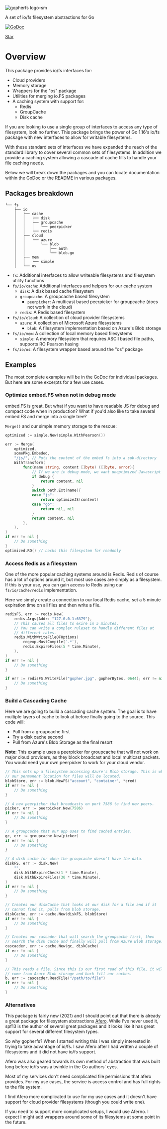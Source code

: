 <!-- Place this tag in your head or just before your close body tag. -->
<script async defer src="https://buttons.github.io/buttons.js"></script>

![gopherfs logo-sm](https://raw.githubusercontent.com/gopherfs/fs/main/cover.png)

A set of io/fs filesystem abstractions for Go

[![GoDoc](https://godoc.org/github.com/gopherfs/fs?status.svg)](https://godoc.org/github.com/gopherfs/fs) 
<!-- Place this tag where you want the button to render. -->
<a class="github-button" href="https://github.com/ntkme/github-buttons" data-icon="octicon-star" aria-label="Star ntkme/github-buttons on GitHub">Star</a>

# Overview

This package provides io/fs interfaces for:

- Cloud providers
- Memory storage
- Wrappers for the "os" package
- Utilities for merging io.FS packages
- A caching system with support for:
	- Redis
	- GroupCache
	- Disk cache

If you are looking to use a single group of interfaces to access any type of filesystem, look no further. This package brings the power of Go 1.16's io/fs package with new interfaces to allow for writable filesystems.

With these standard sets of interfaces we have expanded the reach of the standard library to cover several common sets of filesystems. In addition we provide a caching system allowing a cascade of cache fills to handle your file caching needs.

Below we will break down the packages and you can locate documentation within the GoDoc or the README in various packages.

## Packages breakdown
```
└── fs
    ├── io
	│   ├── cache
	│   │   ├── disk
	│   │   ├── groupcache
	│   │   │   └── peerpicker
	│   │   └── redis
	│   ├── cloud
	│   │   └── azure
	│   │       └── blob
	│   │           ├── auth
	│   │           └── blob.go
	│   ├── mem
	│   │   └── simple
	│   └── os
```

- `fs`: Additional interfaces to allow writeable filesystems and filesystem utility functions
- `fs/io/cache`:  Additional interfaces and helpers for our cache system
	- `disk`:  A disk based cache filesystem
	- `groupcache`:  A groupcache based filesystem
		- `peerpicker`: A multicast based peerpicker for groupcache (does not work in the cloud)
	- `redis`:  A Redis based filesystem
- `fs/io/cloud`: A collection of cloud provider filesystems
	- `azure`: A collection of Microsoft Azure filesystems
		- `blob`: A filesystem implementation based on Azure's Blob storage
- `fs/io/mem`: A collection of local memory based filesystems
	- `simple`: A memory filesystem that requires ASCII based file paths, supports RO Pearson hasing
- `fs/io/os`: A filesystem wrapper based around the "os" package

## Examples

The most complete examples will be in the GoDoc for individual packages. But here are some excerpts for a few use cases.

### Optimize embed.FS when not in debug mode

embed.FS is great. But what if you want to have readable JS for debug and compact code when in production?  What if you'd also like to take several embed.FS and merge into a single tree?

`Merge()` and our simple memory storage to the rescue:
```go
optimized := simple.New(simple.WithPearson())

err := Merge(
	optimized, 
	somePkg.Embeded, 
	"/js/", // Puts the content of the embed fs into a sub-directory
	WithTransform(
		func(name string, content []byte) ([]byte, error){
			// If we are in debug mode, we want unoptimized Javascript
			if debug {
				return content, nil
			}
			switch path.Ext(name){
			case "js":
				return optimizeJS(content)
			case "go":
				return nil, nil
			}
			return content, nil
		},
	),
)
if err != nil {
	// Do something
}
optimized.RO() // Locks this filesystem for readonly
```

### Access Redis as a filesystem

One of the more popular caching systems around is Redis. Redis of course has a lot of options around it, but most use cases are simply as a filesystem. If this is your use, you can gain
access to Redis using our `fs/io/cache/redis` implementation.

Here we simply create a connection to our local Redis cache, set a 5 minute expiration time on all files and then write a file.
```go
redisFS, err := redis.New(
	redis.Args{Addr: "127.0.0.1:6379"},
	// This causes all files to exire in 5 minutes.
	// You can write a complex ruleset to handle different files at
	// different rates.
	redis.WithWriteFileOFOptions(
		regexp.MustCompile(`.*`),
		redis.ExpireFiles(5 * time.Minute),
	),
)
if err != nil {
	// Do something
}

if err := redisFS.WriteFile("gopher.jpg", gopherBytes, 0644); err != nil {
	// Do something
}
```

### Build a Cascading Cache

Here we are going to build a cascading cache system. The goal is to have multiple layers of cache to look at before finally going to the source. This code will:

- Pull from a groupcache first
- Try a disk cache second
- Pull from Azure's Blob Storage as the final resort

**Note**: This example uses a peerpicker for groupcache that will not work on major cloud providers, as they block broadcast and local multicast packets. You would need your own peerpicker to work for your cloud vendor.

```go
// This sets up a filesystem accessing Azure's Blob storage. This is where
// our permanent location for files will be located.
blobStore, err := blob.NewFS("account", "container", *cred)
if err != nil {
	// Do something
}

// A new peerpicker that broadcasts on port 7586 to find new peers.
picker, err := peerpicker.New(7586)
if err != nil {
	// Do something
}

// A groupcache that our app uses to find cached entries.
gc, err := groupcache.New(picker)
if err != nil {
	// Do something
}

// A disk cache for when the groupcache doesn't have the data.
diskFS, err := disk.New(
	"", 
	disk.WithExpireCheck(1 * time.Minute), 
	disk.WithExpireFiles(30 * time.Minute),
)
if err != nil {
	// Do something
}

// Creates our diskCache that looks at our disk for a file and if it
// cannot find it, pulls from blob storage.
diskCache, err := cache.New(diskFS, blobStore)
if err != nil {
	// Do something
}

// Creates our cascader that will search the groupcache first, then
// search the disk cache and finally will pull from Azure Blob storage.
cascacder, err := cache.New(gc, diskCache)
if err != nil {
	// Do something
}

// This reads a file. Since this is our first read of this file, it will
// come from Azure Blob storage and back fill our caches.
b, err := cascacder.ReadFile("/path/to/file")
if err != nil {
	// Do something
}
```

### Alternatives

This package is fairly new (2021) and I should point out that there is already a great package for filesystem abstractions [Afero](https://github.com/spf13/afero).  While I've never used it, spf13 is the author of several great packages and it looks like it has great support for several different filesystem types.

So why gopherfs?  When I started writing this I was simply interested in trying to take advantage of io/fs.  I saw Afero after I had written a couple of filesystems and it did not have io/fs support. 

Afero was also geared towards its own method of abstraction that was built long before io/fs was a twinkle in the Go authors' eyes. 

Most of my services don't need complicated file permissions that afero provides. For my use cases, the service is access control and has full rights to the file system.

I find Afero more complicated to use for my use cases and it doesn't have support for cloud provider filesystems (though you could write one). 

If you need to support more complicated setups, I would use Aferno.  I expect I might add wrappers around some of its filesytems at some point in the future.